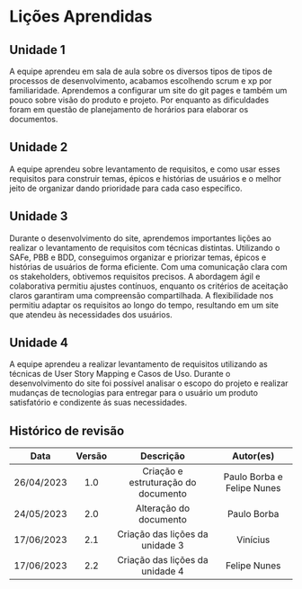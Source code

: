 # Lições Aprendidas

## Unidade 1
A equipe aprendeu em sala de aula sobre os diversos tipos de tipos de processos de desenvolvimento, acabamos escolhendo scrum e xp por familiaridade. Aprendemos a configurar um site do git pages e também um pouco sobre visão do produto e projeto. Por enquanto as dificuldades foram em questão de planejamento de horários para elaborar os documentos.

## Unidade 2
A equipe aprendeu sobre levantamento de requisitos, e como usar esses requisitos para construir temas, épicos e histórias de usuários e o melhor jeito de organizar dando prioridade para cada caso específico.

## Unidade 3
Durante o desenvolvimento do site, aprendemos importantes lições ao realizar o levantamento de requisitos com técnicas distintas. Utilizando o SAFe, PBB e BDD, conseguimos organizar e priorizar temas, épicos e histórias de usuários de forma eficiente. Com uma comunicação clara com os stakeholders, obtivemos requisitos precisos. A abordagem ágil e colaborativa permitiu ajustes contínuos, enquanto os critérios de aceitação claros garantiram uma compreensão compartilhada. A flexibilidade nos permitiu adaptar os requisitos ao longo do tempo, resultando em um site que atendeu às necessidades dos usuários.

## Unidade 4
A equipe aprendeu a realizar levantamento de requisitos utilizando as técnicas de User Story Mapping e Casos de Uso. Durante o desenvolvimento do site foi possível analisar o escopo do projeto e realizar mudanças de tecnologias para entregar para o usuário um produto satisfatório e condizente ás suas necessidades.

## Histórico de revisão

|    Data    | Versão |                Descrição            | Autor(es) |
| :--------: | :----: | :---------------------------------: | :---------: |
| 26/04/2023 |  1.0   | Criação e estruturação do documento | Paulo Borba e Felipe Nunes |
| 24/05/2023 |  2.0   | Alteração do documento | Paulo Borba|
| 17/06/2023 |  2.1   | Criação das lições da unidade 3 | Vinícius|
| 17/06/2023 |  2.2   | Criação das lições da unidade 4 | Felipe Nunes|
